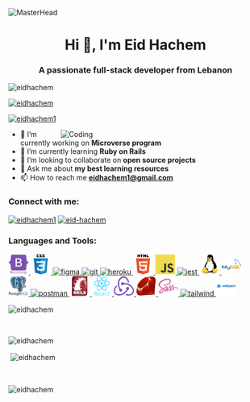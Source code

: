 
![MasterHead](https://thumbs.dreamstime.com/b/web-development-concept-web-site-coding-full-stack-programing-web-security-usability-platform-testing-web-developer-209521403.jpg)
<h1 align="center">Hi 👋, I'm Eid Hachem</h1>

<h3 align="center">A passionate full-stack developer from Lebanon</h3>
<p align="left"> <img src="https://komarev.com/ghpvc/?username=eidhachem&label=Profile%20views&color=0e75b6&style=flat" alt="eidhachem" /> </p>

<p align="left"> <a href="https://github.com/ryo-ma/github-profile-trophy"><img src="https://github-profile-trophy.vercel.app/?username=eidhachem" alt="eidhachem" /></a> </p>
<p align="left"> <a href="https://twitter.com/eidhachem1" target="blank"><img src="https://img.shields.io/twitter/follow/eidhachem1?logo=twitter&style=for-the-badge" alt="eidhachem1" /></a> </p>
<img align="right" alt="Coding" width="400" src="https://miro.medium.com/max/1360/1*zVnWJtyGOX_kUIDm6ccCfQ.gif">

- 🔭 I’m currently working on **Microverse program**
- 🌱 I’m currently learning **Ruby on Rails**
- 👯 I’m looking to collaborate on **open source projects**
- 💬 Ask me about **my best learning resources**
- 📫 How to reach me **eidhachem1@gmail.com**

<h3 align="left">Connect with me:</h3>
<p align="left">
<a href="https://twitter.com/eidhachem1" target="blank"><img align="center" src="https://raw.githubusercontent.com/rahuldkjain/github-profile-readme-generator/master/src/images/icons/Social/twitter.svg" alt="eidhachem1" height="30" width="40" /></a>
<a href="https://linkedin.com/in/eid-hachem" target="blank"><img align="center" src="https://raw.githubusercontent.com/rahuldkjain/github-profile-readme-generator/master/src/images/icons/Social/linked-in-alt.svg" alt="eid-hachem" height="30" width="40" /></a>
</p>
<h3 align="left">Languages and Tools:</h3>

<p align="left"> <a href="https://getbootstrap.com" target="_blank" rel="noreferrer"> <img src="https://raw.githubusercontent.com/devicons/devicon/master/icons/bootstrap/bootstrap-plain-wordmark.svg" alt="bootstrap" width="40" height="40"/> </a> <a href="https://www.w3schools.com/css/" target="_blank" rel="noreferrer"> <img src="https://raw.githubusercontent.com/devicons/devicon/master/icons/css3/css3-original-wordmark.svg" alt="css3" width="40" height="40"/> </a> <a href="https://www.figma.com/" target="_blank" rel="noreferrer"> <img src="https://www.vectorlogo.zone/logos/figma/figma-icon.svg" alt="figma" width="40" height="40"/> </a> <a href="https://git-scm.com/" target="_blank" rel="noreferrer"> <img src="https://www.vectorlogo.zone/logos/git-scm/git-scm-icon.svg" alt="git" width="40" height="40"/> </a> <a href="https://heroku.com" target="_blank" rel="noreferrer"> <img src="https://www.vectorlogo.zone/logos/heroku/heroku-icon.svg" alt="heroku" width="40" height="40"/> </a> <a href="https://www.w3.org/html/" target="_blank" rel="noreferrer"> <img src="https://raw.githubusercontent.com/devicons/devicon/master/icons/html5/html5-original-wordmark.svg" alt="html5" width="40" height="40"/> </a> <a href="https://developer.mozilla.org/en-US/docs/Web/JavaScript" target="_blank" rel="noreferrer"> <img src="https://raw.githubusercontent.com/devicons/devicon/master/icons/javascript/javascript-original.svg" alt="javascript" width="40" height="40"/> </a> <a href="https://jestjs.io" target="_blank" rel="noreferrer"> <img src="https://www.vectorlogo.zone/logos/jestjsio/jestjsio-icon.svg" alt="jest" width="40" height="40"/> </a> <a href="https://www.linux.org/" target="_blank" rel="noreferrer"> <img src="https://raw.githubusercontent.com/devicons/devicon/master/icons/linux/linux-original.svg" alt="linux" width="40" height="40"/> </a> <a href="https://www.mysql.com/" target="_blank" rel="noreferrer"> <img src="https://raw.githubusercontent.com/devicons/devicon/master/icons/mysql/mysql-original-wordmark.svg" alt="mysql" width="40" height="40"/> </a> <a href="https://www.postgresql.org" target="_blank" rel="noreferrer"> <img src="https://raw.githubusercontent.com/devicons/devicon/master/icons/postgresql/postgresql-original-wordmark.svg" alt="postgresql" width="40" height="40"/> </a> <a href="https://postman.com" target="_blank" rel="noreferrer"> <img src="https://www.vectorlogo.zone/logos/getpostman/getpostman-icon.svg" alt="postman" width="40" height="40"/> </a> <a href="https://rubyonrails.org" target="_blank" rel="noreferrer"> <img src="https://raw.githubusercontent.com/devicons/devicon/master/icons/rails/rails-original-wordmark.svg" alt="rails" width="40" height="40"/> </a> <a href="https://reactjs.org/" target="_blank" rel="noreferrer"> <img src="https://raw.githubusercontent.com/devicons/devicon/master/icons/react/react-original-wordmark.svg" alt="react" width="40" height="40"/> </a> <a href="https://redux.js.org" target="_blank" rel="noreferrer"> <img src="https://raw.githubusercontent.com/devicons/devicon/master/icons/redux/redux-original.svg" alt="redux" width="40" height="40"/> </a> <a href="https://www.ruby-lang.org/en/" target="_blank" rel="noreferrer"> <img src="https://raw.githubusercontent.com/devicons/devicon/master/icons/ruby/ruby-original.svg" alt="ruby" width="40" height="40"/> </a> <a href="https://sass-lang.com" target="_blank" rel="noreferrer"> <img src="https://raw.githubusercontent.com/devicons/devicon/master/icons/sass/sass-original.svg" alt="sass" width="40" height="40"/> </a> <a href="https://tailwindcss.com/" target="_blank" rel="noreferrer"> <img src="https://www.vectorlogo.zone/logos/tailwindcss/tailwindcss-icon.svg" alt="tailwind" width="40" height="40"/> </a> <a href="https://webpack.js.org" target="_blank" rel="noreferrer"> <img src="https://raw.githubusercontent.com/devicons/devicon/d00d0969292a6569d45b06d3f350f463a0107b0d/icons/webpack/webpack-original-wordmark.svg" alt="webpack" width="40" height="40"/> </a> </p>


<p><img align="center" src="https://github-readme-stats.vercel.app/api/top-langs?username=eidhachem&show_icons=true&locale=en&layout=compact" alt="eidhachem" /></p>

​<p><img align="left" 
src="https://github-readme-stats.vercel.app/api/top-langs?username=eidhachem&show_icons=true&locale=en&layout=compact"
 alt="eidhachem" /></p>
<br />
<p>&nbsp;<img 
align="center" 
src="https://github-readme-stats.vercel.app/api?username=eidhachem&show_icons=true&locale=en"
 alt="eidhachem" /></p>
<br />
<p><img align="center" 
src="https://github-readme-streak-stats.herokuapp.com/?user=eidhachem&"
 alt="eidhachem" /></p>
